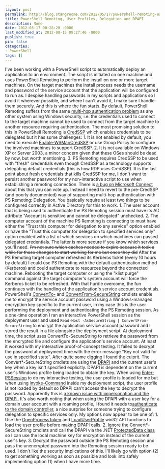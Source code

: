 ```yaml
---
layout: post
permalink: http://blog.stangroome.com/2012/05/17/powershell-remoting-user-profiles-delegation-and-dpapi/
title: PowerShell Remoting, User Profiles, Delegation and DPAPI
description: None
date: 2012-05-17 00:28:20 -0000
last_modified_at: 2012-08-15 08:27:46 -0000
publish: true
pin: false
categories:
- PowerShell
tags: []
---
```

I've been working with a PowerShell script to automatically deploy an application to an environment. The script is initiated on one machine and uses PowerShell Remoting to perform the install on one or more target machines. On the target machines the install process needs the username and password of the service account that the application will be configured to run as. I despise handling passwords in my scripts and applications so I avoid it wherever possible, and where I can't avoid it, I make sure I handle them securely. And this is where the fun starts. By default, PowerShell Remoting suffers from the same [multi-hop authentication problem](http://blogs.technet.com/b/askds/archive/2008/06/13/understanding-kerberos-double-hop.aspx) as any other system using Windows security, i.e. the credentials used to connect to the target machine cannot be used to connect from the target machine to another resource requiring authentication. The most promising solution to this in PowerShell Remoting is [CredSSP](http://msdn.microsoft.com/en-us/library/windows/desktop/ee309365\(v=vs.85\).aspx) which enables credentials to be delegated but it has some challenges:
    1. It is not enabled by default, you need to execute [Enable-WSManCredSSP](http://technet.microsoft.com/en-us/library/dd819517.aspx) or use Group Policy to configure the involved machines to support CredSSP.
    2. It is not available on Windows XP or Server 2003, a minor concern given that these OSes should be dead by now, but worth mentioning.
    3. PS Remoting requires CredSSP to be used with "fresh" credentials even though CredSSP as a technology supports delegating default credentials (this is how RDP uses CredSSP).
It is the last point about fresh credentials that kills CredSSP for me, I don't want to persist another password for my non-interactive script to use when establishing a remoting connection. There is [a bug on Microsoft Connect](https://connect.microsoft.com/PowerShell/feedback/details/498377/credssp-should-allow-delegation-of-default-current-credentials) about this that you can vote up. Instead I need to revert to the pre-CredSSP (and poorly documented) way of supporting multi-hop authentication with PS Remoting: Delegation. You basically require at least two things to be configured correctly in Active Directory for this to work.
    1. The user account that is being used to authenticate the PS Remoting session must have its AD attribute "Account is sensitive and cannot be delegated" unchecked.
    2. The computer account of the machine PS Remoting is connecting to must have either the "Trust this computer for delegation to any service" option enabled or have the "Trust this computer for delegation to specified services only" option enabled with a list of which services on which machines can passed delegated credentials. The latter is more secure if you know which services you'll need.
~~I'm not sure which caches needed to expire because it took a while for these changes to start working for me but once they did~~ After the PS Remoting target computer refreshed its Kerberos ticket (every 10 hours by default) I could use PS Remoting with the default authentication method (Kerberos) and could authenticate to resources beyond the connected machine. Rebooting the target computer or using the "klist purge" command against the target computer's system account will force the Kerberos ticket to be refreshed. With that hurdle overcome, the fun continues with the handling of the application's service account credentials. PowerShell's [ConvertTo-](http://technet.microsoft.com/en-us/library/dd347656.aspx) and [ConvertFrom-SecureString](http://technet.microsoft.com/en-us/library/dd315356.aspx) cmdlets enable me to encrypt the service account password using a Windows-managed encryption key specific to the current user, in my case this is the user performing the deployment and authenticating the PS Remoting session. As a one-time operation I ran an interactive PowerShell session as the deployment user and used `Read-Host -AsSecureString | ConvertFrom-SecureString` to encrypt the application service account password and I stored the result in a file alongside the deployment script. At deployment time, the script uses ConvertTo-SecureString to retrieve the password from the encrypted file and configure the application's service account. At least it worked with my interactive proof-of-concept testing. It failed to decrypt the password at deployment time with the error message "Key not valid for use in specified state". After quite some digging I found the culprit. The Convert*-SecureString cmdlets are using the [DPAPI](http://msdn.microsoft.com/en-us/library/ms995355.aspx) and the current user's key when a key isn't specified explicitly. DPAPI is dependent on the current user's Windows profile being loaded to obtain the key. When using [Enter-PSSession](http://technet.microsoft.com/en-us/library/dd315384.aspx) to do my interactive testing, the user profile is loaded for me but when using [Invoke-Command](http://technet.microsoft.com/en-us/library/dd347578.aspx) inside my deployment script, the user profile is not loaded by default so DPAPI can't access the key to decrypt the password. Apparently this is [a known issue with impersonation and the DPAPI](http://msdn.microsoft.com/en-us/library/system.security.cryptography.protecteddata.unprotect.aspx). It's also worth noting that when using the DPAPI with a user key for a domain user account with a roaming profile, I found it needs to[authenticate to the domain controller](http://support.microsoft.com/kb/309408#6), a nice surprise for someone trying to configure delegation to specific services only. My options now appear to be one of:
    1. Use the [OpenProcessToken](http://msdn.microsoft.com/en-us/library/aa379295\(v=vs.85\).aspx) and [LoadUserProfile](http://msdn.microsoft.com/en-us/library/bb762281.aspx) win32 API functions to load the user profile before making DPAPI calls.
    2. Ignore the Convert*-SecureString cmdlets and call the DPAPI via the .NET [ProtectedData class](http://msdn.microsoft.com/en-us/library/2c64xe0y) so I can use the local machine key for encryption instead of the current user's key.
    3. Decrypt the password outside the PS Remoting session and pass the unencrypted password into the Remoting session ready to be used. I don't like the security implications of this.
I'll likely go with option (2) to get something working as soon as possible and look into safely implementing option (1) when I have more time.
